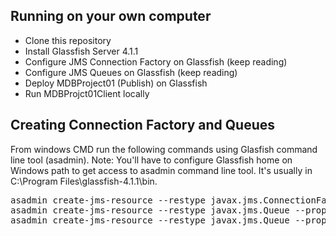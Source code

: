 <h2>Running on your own computer</h2>

<ul>
  <li>Clone this repository</li>
  <li>Install Glassfish Server 4.1.1</li>
  <li>Configure JMS Connection Factory on Glassfish (keep reading)</li>
  <li>Configure JMS Queues on Glassfish (keep reading)</li>
  <li>Deploy MDBProject01 (Publish) on Glassfish</li>
  <li>Run MDBProjct01Client locally</li>
</ul>

<h2> Creating Connection Factory and Queues </h2>
<p> From windows CMD run the following commands using Glasfish command line tool (asadmin). Note: You'll have to configure Glassfish home on Windows path to get access to asadmin command line tool. It's usually in C:\Program Files\glassfish-4.1.1\bin. </p>
<pre class="command-line">
<span class="command">asadmin create-jms-resource --restype javax.jms.ConnectionFactory --description "connection factory for echo" --property ClientId=echoMDB jms/echoMDB</span>
<span class="command">asadmin create-jms-resource --restype javax.jms.Queue --property Name=Queue01 Queue01</span>
<span class="command">asadmin create-jms-resource --restype javax.jms.Queue --property Name=Queue02 Queue02</span>
</pre>
